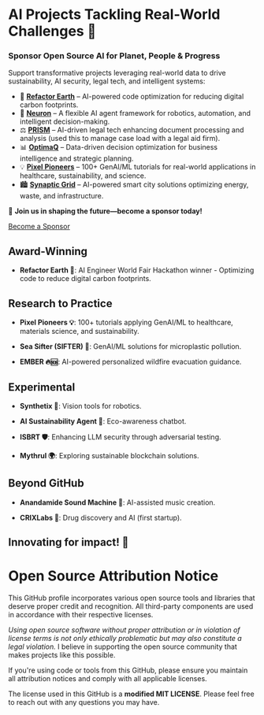 # AI Projects Tackling Real-World Challenges 🌟

### **Sponsor Open Source AI for Planet, People & Progress**  

Support transformative projects leveraging real-world data to drive sustainability, AI security, legal tech, and intelligent systems:  

- 🌿 [**Refactor Earth**](https://github.com/ShaliniAnandaPhD/RefactorEarth) – AI-powered code optimization for reducing digital carbon footprints.  
- 🧠 [**Neuron**](https://github.com/ShaliniAnandaPhD/Neuron) – A flexible AI agent framework for robotics, automation, and intelligent decision-making.  
- ⚖️ [**PRISM**](https://github.com/ShaliniAnandaPhD/PRISM) – AI-driven legal tech enhancing document processing and analysis (used this to manage case load with a legal aid firm).  
- 📊 [**OptimaQ**](https://github.com/ShaliniAnandaPhD/OptimaQ) – Data-driven decision optimization for business intelligence and strategic planning.  
- 💡 [**Pixel Pioneers**](https://github.com/ShaliniAnandaPhD/PixelPioneers) – 100+ GenAI/ML tutorials for real-world applications in healthcare, sustainability, and science.  
- 🏙️ [**Synaptic Grid**](https://github.com/ShaliniAnandaPhD/SynapticGrid) – AI-powered smart city solutions optimizing energy, waste, and infrastructure.  

🚀 **Join us in shaping the future—become a sponsor today!**

[Become a Sponsor](https://github.com/sponsors/ShaliniAnandaPhD)


## Award-Winning

- **Refactor Earth 🌿**: AI Engineer World Fair Hackathon winner - Optimizing code to reduce digital carbon footprints.

## Research to Practice

- **Pixel Pioneers 💡**: 100+ tutorials applying GenAI/ML to healthcare, materials science, and sustainability.
  
- **Sea Sifter (SIFTER) 🌊**: GenAI/ML solutions for microplastic pollution.
  
- **EMBER 🔥🆘**: AI-powered personalized wildfire evacuation guidance.

## Experimental

- **Synthetix 🤖**: Vision tools for robotics.
  
- **AI Sustainability Agent 🌱**: Eco-awareness chatbot.
  
- **ISBRT 🛡️**: Enhancing LLM security through adversarial testing.
  
- **Mythrul 🌍**: Exploring sustainable blockchain solutions.

## Beyond GitHub

- **Anandamide Sound Machine 🎵**: AI-assisted music creation.
  
- **CRIXLabs 🏥**: Drug discovery and AI (first startup).

## Innovating for impact! 🚀



# Open Source Attribution Notice 

This GitHub profile incorporates various open source tools and libraries that deserve proper credit and recognition. All third-party components are used in accordance with their respective licenses.

*Using open source software without proper attribution or in violation of license terms is not only ethically problematic but may also constitute a legal violation.* I believe in supporting the open source community that makes projects like this possible.

If you're using code or tools from this GitHub, please ensure you maintain all attribution notices and comply with all applicable licenses.

The license used in this GitHub is a **modified MIT LICENSE**. Please feel free to reach out with any questions you may have.


